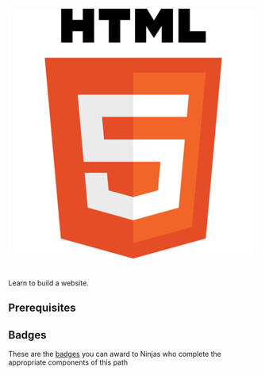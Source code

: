 <onlyinclude><includeonly>![HTML Logo](../files/Html_logo.png "HTML Logo")

<div style="clear: both; height:10px;">

</div>

</includeonly>Learn to build a website. </onlyinclude>

## Prerequisites

## Badges

These are the [badges](badges.md) you can award to Ninjas who
complete the appropriate components of this path
